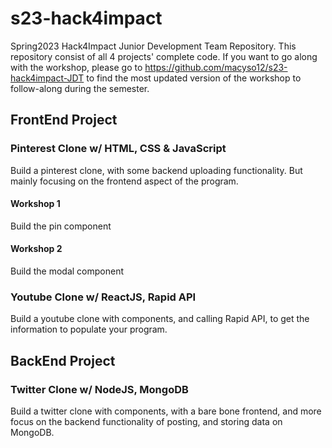 # s23-hack4impact
Spring2023 Hack4Impact Junior Development Team Repository. This repository consist of all 4 projects' complete code. If you want to go along with the workshop, please go to https://github.com/macyso12/s23-hack4impact-JDT to find the most updated version of the workshop to follow-along during the semester.

## FrontEnd Project

### Pinterest Clone w/ HTML, CSS & JavaScript
Build a pinterest clone, with some backend uploading functionality. But mainly focusing on the frontend aspect of the program.

#### Workshop 1
Build the pin component 

#### Workshop 2 
Build the modal component

### Youtube Clone w/ ReactJS, Rapid API
Build a youtube clone with components, and calling Rapid API, to get the information to populate your program.

## BackEnd Project

### Twitter Clone w/ NodeJS, MongoDB
Build a twitter clone with components, with a bare bone frontend, and more focus on the backend functionality of posting, and storing data on MongoDB.
